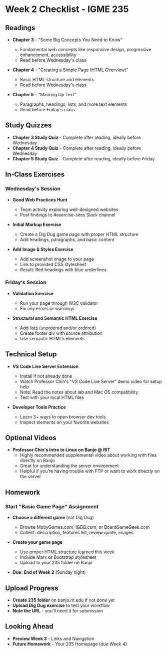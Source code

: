 # Week 2 Checklist - IGME 235

## Readings

- **Chapter 3** - "Some Big Concepts You Need to Know" 
  - Fundamental web concepts like responsive design, progressive enhancement, accessibility
  - Read before Wednesday's class
 
- **Chapter 4** - "Creating a Simple Page (HTML Overview)"
  - Basic HTML structure and elements
  - Read before Wednesday's class

- **Chapter 5** - "Marking Up Text"
  - Paragraphs, headings, lists, and more text elements
  - Read before Friday's class

## Study Quizzes

- **Chapter 3 Study Quiz** - Complete after reading, ideally before Wednesday
- **Chapter 4 Study Quiz** - Complete after reading, ideally before Wednesday  
- **Chapter 5 Study Quiz** - Complete after reading, ideally before Friday

## In-Class Exercises

### Wednesday's Session

- **Good Web Practices Hunt** 
  - Team activity exploring well-designed websites
  - Post findings to #exercise-sites Slack channel

- **Initial Markup Exercise**
  - Create a Dig Dug game page with proper HTML structure
  - Add headings, paragraphs, and basic content

- **Add Image & Styles Exercise**
  - Add screenshot image to your page
  - Link to provided CSS stylesheet
  - Result: Red headings with blue underlines

### Friday's Session

- **Validation Exercise**
  - Run your page through W3C validator
  - Fix any errors or warnings

- **Structural and Semantic HTML Exercise**
  - Add lists (unordered and/or ordered)
  - Create footer div with source attribution
  - Use semantic HTML5 elements

## Technical Setup

- **VS Code Live Server Extension**
  - Install if not already done
  - Watch Professor Chin's "VS Code Live Server" demo video for setup help
  - Note: Read the notes about lab and Mac OS compatibility
  - Test with your local HTML files

- **Developer Tools Practice**
  - Learn 3+ ways to open browser dev tools
  - Inspect elements on your favorite websites

## Optional Videos

- **Professor Chin's Intro to Linux on Banjo @ RIT**
  - Highly recommended supplemental video about working with files directly on Banjo
  - Great for understanding the server environment
  - Helpful if you're having trouble with FTP or want to work directly on the server

## Homework

### Start "Basic Game Page" Assignment

- **Choose a different game** (not Dig Dug)
  - Browse MobyGames.com, IGDB.com, or BoardGameGeek.com
  - Collect: description, features list, review quote, images

- **Create your game page**
  - Use proper HTML structure learned this week
  - Include Marx or Bootstrap stylesheet
  - Upload to your 235 folder on Banjo
  
- **Due: End of Week 2** (Sunday night)

## Upload Progress

- **Create 235 folder** on banjo.rit.edu if not done yet
- **Upload Dig Dug exercise** to test your workflow
- **Note the URL** - you'll need it for submission

## Looking Ahead

- **Preview Week 3** - Links and Navigation
- **Future Homework** - Your 235 Homepage (due Week 4)